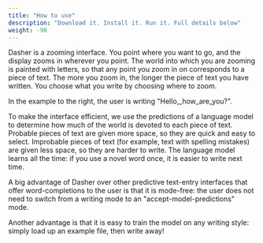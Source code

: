 ```yaml
---
title: "How to use"
description: "Download it. Install it. Run it. Full details below"
weight: -90
---
```


Dasher is a zooming interface. You point where you want to go, and the display zooms in wherever you point. The world into which you are zooming is painted with letters, so that any point you zoom in on corresponds to a piece of text. The more you zoom in, the longer the piece of text you have written. You choose what you write by choosing where to zoom.

In the example to the right, the user is writing "Hello,_how_are_you?".

To make the interface efficient, we use the predictions of a language model to determine how much of the world is devoted to each piece of text. Probable pieces of text are given more space, so they are quick and easy to select. Improbable pieces of text (for example, text with spelling mistakes) are given less space, so they are harder to write. The language model learns all the time: if you use a novel word once, it is easier to write next time.

A big advantage of Dasher over other predictive text-entry interfaces that offer word-completions to the user is that it is mode-free: the user does not need to switch from a writing mode to an "accept-model-predictions" mode.

Another advantage is that it is easy to train the model on any writing style: simply load up an example file, then write away!
